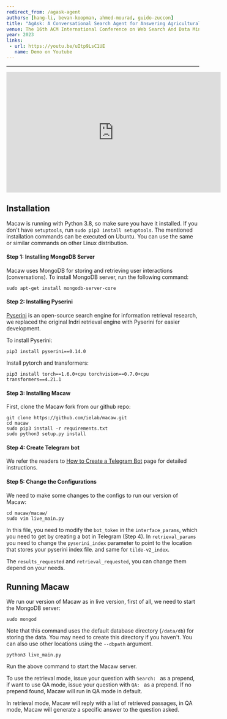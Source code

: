 ```yaml
---
redirect_from: /agask-agent
authors: [hang-li, bevan-koopman, ahmed-mourad, guido-zuccon]
title: "AgAsk: A Conversational Search Agent for Answering Agricultural Questions"
venue: The 16th ACM International Conference on Web Search And Data Mining
year: 2023
links:
 - url: https://youtu.be/uItp9LsC1UE
   name: Demo on Youtube 
---
```

---

<iframe width="560" height="315" src="https://www.youtube-nocookie.com/embed/uItp9LsC1UE" frameborder="0" allow="accelerometer; autoplay; encrypted-media; gyroscope; picture-in-picture" allowfullscreen></iframe>

## Installation

Macaw is running with Python 3.8, so make sure you have it installed. If you don't have `setuptools`, run `sudo pip3 install setuptools`. The mentioned installation commands can be executed on Ubuntu. You can use the same or similar commands on other Linux distribution.

#### Step 1: Installing MongoDB Server
Macaw uses MongoDB for storing and retrieving user interactions (conversations). To install MongoDB server, run the following command:
```
sudo apt-get install mongodb-server-core
```

#### Step 2: Installing Pyserini
[Pyserini](https://github.com/castorini/pyserini) is an open-source search engine for information retrieval research, we replaced the original Indri retrieval engine with Pyserini for easier development.

To install Pyserini:
```
pip3 install pyserini==0.14.0
```

Install pytorch and transformers:
```
pip3 install torch==1.6.0+cpu torchvision==0.7.0+cpu transformers==4.21.1
```

#### Step 3: Installing Macaw
First, clone the Macaw fork from our github repo:
```
git clone https://github.com/ielab/macaw.git
cd macaw
sudo pip3 install -r requirements.txt
sudo python3 setup.py install
```

#### Step 4: Create Telegram bot
We refer the readers to [How to Create a Telegram Bot](https://learn.microsoft.com/en-us/azure/bot-service/bot-service-channel-connect-telegram?view=azure-bot-service-4.0) page for detailed instructions.

#### Step 5: Change the Configurations
We need to make some changes to the configs to run our version of Macaw:
```
cd macaw/macaw/
sudo vim live_main.py
```
In this file, you need to modify the `bot_token` in the `interface_params`, which you need to get by creating a bot in Telegram (Step 4). In `retrieval_params` you need to change the `pyserini_index` parameter to point to the location that stores your pyserini index file. and same for `tilde-v2_index`.

The `results_requested` and `retrieval_requested`, you can change them depend on your needs.

## Running Macaw
We run our version of Macaw as in live version, first of all, we need to start the MongoDB server:
```
sudo mongod
```
Note that this command uses the default database directory (`/data/db`) for storing the data. You may need to create 
this directory if you haven't. You can also use other locations using the `--dbpath` argument. 
```
python3 live_main.py
```
Run the above command to start the Macaw server.

To use the retrieval mode, issue your question with `Search: ` as a prepend, if want to use QA mode, issue your question with `QA: ` as a prepend. If no prepend found, Macaw will run in QA mode in default.

In retrieval mode, Macaw will reply with a list of retrieved passages, in QA mode, Macaw will generate a specific answer to the question asked.
